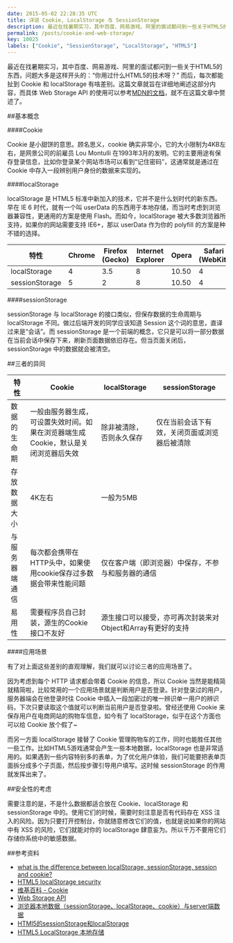 ```yaml
---
date: 2015-05-02 22:28:35 UTC
title: 详说 Cookie, LocalStorage 与 SessionStorage
description: 最近在找暑期实习，其中百度、网易游戏、阿里的面试都问到一些关于HTML5的东西，问题大多是这样开头的：“你用过什么HTML5的技术呀？” 而后，每次都能扯到 Cookie 和 localStorage 有啥差别。这篇文章就旨在详细地阐述这部分内容。
permalink: /posts/cookie-and-web-storage/
key: 10025
labels: ["Cookie", "SessionStorage", "LocalStorage", "HTML5"]
---
```


最近在找暑期实习，其中百度、网易游戏、阿里的面试都问到一些关于HTML5的东西，问题大多是这样开头的：“你用过什么HTML5的技术呀？” 而后，每次都能扯到 Cookie 和 localStorage 有啥差别。这篇文章就旨在详细地阐述这部分内容，而具体 Web Storage API 的使用可以参考[MDN的文档](https://developer.mozilla.org/en-US/docs/Web/API/Web_Storage_API/Using_the_Web_Storage_API)，就不在这篇文章中赘述了。

##基本概念

####Cookie

Cookie 是小甜饼的意思。顾名思义，cookie 确实非常小，它的大小限制为4KB左右，是网景公司的前雇员 Lou Montulli 在1993年3月的发明。它的主要用途有保存登录信息，比如你登录某个网站市场可以看到“记住密码”，这通常就是通过在 Cookie 中存入一段辨别用户身份的数据来实现的。

####localStorage

localStorage 是 HTML5 标准中新加入的技术，它并不是什么划时代的新东西。早在 IE 6 时代，就有一个叫 userData 的东西用于本地存储，而当时考虑到浏览器兼容性，更通用的方案是使用 Flash。而如今，localStorage 被大多数浏览器所支持，如果你的网站需要支持 IE6+，那以 userData 作为你的 polyfill 的方案是种不错的选择。

| 特性 | Chrome | Firefox (Gecko) | Internet Explorer | Opera | Safari (WebKit) |
| -- | -- | -- | -- | -- | -- |
| localStorage | 4 | 3.5 | 8 | 10.50 | 4 |
| sessionStorage | 5 | 2 | 8 | 10.50 | 4 |

####sessionStorage

sessionStorage 与 localStorage 的接口类似，但保存数据的生命周期与 localStorage 不同。做过后端开发的同学应该知道 Session 这个词的意思，直译过来是“会话”。而 sessionStorage 是一个前端的概念，它只是可以将一部分数据在当前会话中保存下来，刷新页面数据依旧存在。但当页面关闭后，sessionStorage 中的数据就会被清空。

##三者的异同

<table>
	<thead>
		<tr>
			<th>特性</th>
			<th>Cookie</th>
			<th>localStorage</th>
			<th>sessionStorage</th>
		</tr>
	</thead>
	<tbody>
		<tr>
			<td>数据的生命期</td>
			<td>一般由服务器生成，可设置失效时间。如果在浏览器端生成Cookie，默认是关闭浏览器后失效</td>
			<td>除非被清除，否则永久保存</td>
			<td>仅在当前会话下有效，关闭页面或浏览器后被清除</td>
		</tr>
		<tr>
			<td>存放数据大小</td>
			<td>4K左右</td>
			<td colspan="2">一般为5MB</td>
		</tr>
		<tr>
			<td>与服务器端通信</td>
			<td>每次都会携带在HTTP头中，如果使用cookie保存过多数据会带来性能问题</td>
			<td colspan="2">仅在客户端（即浏览器）中保存，不参与和服务器的通信</td>
		</tr>
		<tr>
			<td>易用性</td>
			<td>需要程序员自己封装，源生的Cookie接口不友好</td>
			<td colspan="2">源生接口可以接受，亦可再次封装来对Object和Array有更好的支持</td>
		</tr>
	</tbody>
</table>

####应用场景

有了对上面这些差别的直观理解，我们就可以讨论三者的应用场景了。

因为考虑到每个 HTTP 请求都会带着 Cookie 的信息，所以 Cookie 当然是能精简就精简啦，比较常用的一个应用场景就是判断用户是否登录。针对登录过的用户，服务器端会在他登录时往 Cookie 中插入一段加密过的唯一辨识单一用户的辨识码，下次只要读取这个值就可以判断当前用户是否登录啦。曾经还使用 Cookie 来保存用户在电商网站的购物车信息，如今有了 localStorage，似乎在这个方面也可以给 Cookie 放个假了~

而另一方面 localStorage 接替了 Cookie 管理购物车的工作，同时也能胜任其他一些工作。比如HTML5游戏通常会产生一些本地数据，localStorage 也是非常适用的。如果遇到一些内容特别多的表单，为了优化用户体验，我们可能要把表单页面拆分成多个子页面，然后按步骤引导用户填写。这时候 sessionStorage 的作用就发挥出来了。

##安全性的考虑

需要注意的是，不是什么数据都适合放在 Cookie、localStorage 和 sessionStorage 中的。使用它们的时候，需要时刻注意是否有代码存在 XSS 注入的风险。因为只要打开控制台，你就随意修改它们的值，也就是说如果你的网站中有 XSS 的风险，它们就能对你的 localStorage 肆意妄为。所以千万不要用它们存储你系统中的敏感数据。

##参考资料
- [what is the difference between localStorage, sessionStorage, session and cookie?](http://stackoverflow.com/questions/19867599/what-is-the-difference-between-localstorage-sessionstorage-session-and-cookie)
- [HTML5 localStorage security](http://stackoverflow.com/questions/3718349/html5-localstorage-security)
- [维基百科 - Cookie](http://zh.wikipedia.org/wiki/Cookie)
- [Web Storage API](https://developer.mozilla.org/en-US/docs/Web/API/Web_Storage_API)
- [浏览器本地数据（sessionStorage、localStorage、cookie）与server端数据](http://han.guokai.blog.163.com/blog/static/13671827120112694851799/)
- [HTMl5的sessionStorage和localStorage](http://www.cnblogs.com/yuzhongwusan/archive/2011/12/19/2293347.html)
- [HTML5 LocalStorage 本地存储](http://www.cnblogs.com/xiaowei0705/archive/2011/04/19/2021372.html)